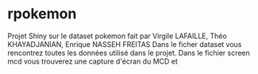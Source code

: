 # rpokemon

Projet Shiny sur le dataset pokemon fait par Virgile LAFAILLE, Théo KHAYADJANIAN, Enrique NASSEH FREITAS
Dans le ficher dataset vous rencontrez toutes les données utilisé dans le projet.
Dans le fichier screen mcd vous trouverez une capture d'écran du MCD et
